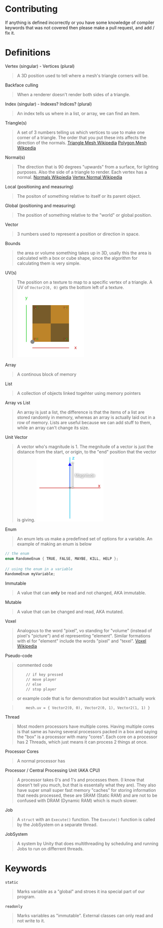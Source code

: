 # Contributing
If anything is defined incorrectly or you have some knowledge of compiler keywords that was not covered then please make a pull request, and add / fix it.

# Definitions
Vertex (singular) - Vertices (plural)
> A 3D position used to tell where a mesh's triangle corners will be.

Backface culling
> When a renderer doesn't render both sides of a triangle.

Index (singular) - Indexes? Indices? (plural)
> An index tells us where in a list, or array, we can find an item.

Triangle(s)
> A set of 3 numbers telling us which vertices to use to make one corner of a triangle.
> The order that you put these ints affects the direction of the normals.
> [Triangle Mesh Wikipedia](https://en.wikipedia.org/wiki/Triangle_mesh)
> [Polygon Mesh Wikpedia](https://en.wikipedia.org/wiki/Polygon_mesh)

Normal(s)
> The direction that is 90 degrees "upwards" from a surface, for lighting purposes. Also the side of a triangle to render. Each vertex has a normal.
> [Normals Wikpiedia](https://en.wikipedia.org/wiki/Normal_(geometry))
> [Vertex Normal Wikipedia](https://en.wikipedia.org/wiki/Vertex_normal)

Local (positioning and measuring)
> The positon of something relative to itself or its parent object.

Global (positioning and measuring)
> The position of something relative to the "world" or global position.

Vector
> 3 numbers used to represent a position or direction in space.

Bounds
> the area or volume something takes up in 3D, usally this the area is calculated with a box or cube shape, since the algorithm for calculating them is very simple.

UV(s)
> The position on a texture to map to a specific vertex of a triangle. A UV of `Vector2(0, 0)` gets the bottom left of a texture. 
> ![2D uv texture coordinate](/Assets/2D_uv_texture_coordinate.png)

Array
> A continous block of memory

List
> A collection of objects linked togehter using memory pointers

Array vs List
> An array is just a list, the difference is that the items of a list are stored randomly in memory, whereas an array is actually laid out in a row of memory. Lists are useful because we can add stuff to them, while an array can't change its size.

Unit Vector
> A vector who's magnitude is 1. The megnitude of a vector is just the distance from the start, or origin, to the "end" position that the vector is giving.
> ![magnitude of a vector](/Resources/assets/normal_magnitude.png)

Enum
> An enum lets us make a predefined set of options for a variable.
> An example of making an enum is below

```cs
// the enum
enum RandomeEnum { TRUE, FALSE, MAYBE, KILL, HELP };

// using the enum in a variable
RandomeEnum myVariable;
```

Immutable
> A value that can **only** be read and not changed, AKA immutable.

Mutable
> A value that can be changed and read, AKA mutated.

Voxel
> Analogous to the word "pixel", vo standing for "volume" (instead of pixel's "picture") and el representing "element". Similar formations with el for "element" include the words "pixel" and "texel".
> [Voxel Wikipedia](https://en.wikipedia.org/wiki/Voxel)

Pseudo-code
> commented code 
> 
> ```
>     // if key pressed
>     // move player
>     // else
>     // stop player
> ```
> 
> or example code that is for demonstration but wouldn't actually work

> ```
>     mesh.uv = { Vector2(0, 0), Vector2(0, 1), Vector2(1, 1) }
> ```

Thread
> Most modern processors have multiple cores. Having multiple cores is that same as having several processors packed in a box and saying the "box" is a processor with many "cores". Each core on a processor has 2 Threads, which just means it can process 2 things at once.

Processor Cores
> A normal processor has 

Processor / Central Processing Unit (AKA CPU)
> A processor takes 0's and 1's and processes them. (I know that doesn't tell you much, but that is essentally what they are). They also have super small super fast memory "caches" for storing information that needs processed, these are SRAM (Static RAM) and are not to be confused with DRAM (Dynamic RAM) which is much slower.

Job 
> A `struct` with an `Execute()` function. The `Execute()` function is called by the JobSystem on a separate thread.

JobSystem
> A system by Unity that does multithreading by scheduling and running Jobs to run on differrent threads.


# Keywords

`static`
> Marks variable as a "global" and stroes it ina special part of our program.

`readonly`
> Marks variables as "immutable". External classes can only read and not write to it.
